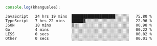 ```js
console.log(khanguslee);
```

<!--START_SECTION:waka-->

```text
JavaScript   24 hrs 19 mins  ███████████████████░░░░░░   75.80 %
TypeScript   7 hrs 22 mins   █████▓░░░░░░░░░░░░░░░░░░░   22.96 %
JSON         18 mins         ▒░░░░░░░░░░░░░░░░░░░░░░░░   00.98 %
Go           4 mins          ░░░░░░░░░░░░░░░░░░░░░░░░░   00.22 %
LESS         0 secs          ░░░░░░░░░░░░░░░░░░░░░░░░░   00.02 %
Other        0 secs          ░░░░░░░░░░░░░░░░░░░░░░░░░   00.01 %
```

<!--END_SECTION:waka-->

<!--
**khanguslee/khanguslee** is a ✨ _special_ ✨ repository because its `README.md` (this file) appears on your GitHub profile.

Here are some ideas to get you started:

- 🔭 I’m currently working on ...
- 🌱 I’m currently learning ...
- 👯 I’m looking to collaborate on ...
- 🤔 I’m looking for help with ...
- 💬 Ask me about ...
- 📫 How to reach me: ...
- 😄 Pronouns: ...
- ⚡ Fun fact: ...
-->
